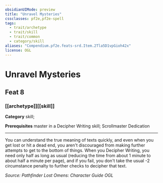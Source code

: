 ```yaml
---
obsidianUIMode: preview
title: "Unravel Mysteries"
cssclasses: pf2e,pf2e-spell
tags:
  - trait/archetype
  - trait/skill
  - trait/common
  - category/skill
aliases: "Compendium.pf2e.feats-srd.Item.2Tla5D1vpGioh42x"
license: OGL
---
```

# Unravel Mysteries
## Feat 8
### [[archetype]][[skill]]

**Category** skill; 



**Prerequisites** master in a Decipher Writing skill; Scrollmaster Dedication
* * *
You can understand the true meaning of texts quickly, and even when you get lost or hit a dead end, you aren't discouraged from making further attempts to get to the bottom of things. When you Decipher Writing, you need only half as long as usual (reducing the time from about 1 minute to about half a minute per page), and if you fail, you don't take the usual -2 circumstance penalty to further checks to decipher that text.

*Source: Pathfinder Lost Omens: Character Guide*
*OGL*